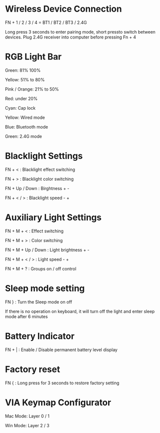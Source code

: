 # Wireless Device Connection

FN + 1 / 2 / 3 / 4 = BT1 / BT2 / BT3 / 2.4G

Long press 3 seconds to enter pairing mode, short pressto switch between devices. Plug 2.4G receiver into computer before pressing Fn + 4

# RGB Light Bar

Green: 81% 100%

Yellow: 51% to 80%

Pink / Orange: 21% to 50%

Red: under 20%

Cyan: Cap lock

Yellow: Wired mode

Blue: Bluetooth mode

Green: 2.4G mode

# Blacklight Settings

FN + < : Blacklight effect switching

FN + > : Blacklight color switching

FN + Up / Down : Birghtness + -

FN + < / > : Blacklight speed - +

# Auxiliary Light Settings

FN + M + < : Effect switching

FN + M + > : Color switching

FN + M + Up / Down : Light brightness + -

FN + M + < / > : Light speed - +

FN + M + ? : Groups on / off control

# Sleep mode setting

FN } : Turn the Sleep mode on off

If there is no operation on keyboard, it will turn off the light and enter sleep mode after 6 minutes

# Battery Indicator

FN + | : Enable / Disable permanent battery level display

# Factory reset

FN { : Long press for 3 seconds to restore factory setting

# VIA Keymap Configurator

Mac Mode: Layer 0 / 1

Win Mode: Layer 2 / 3
